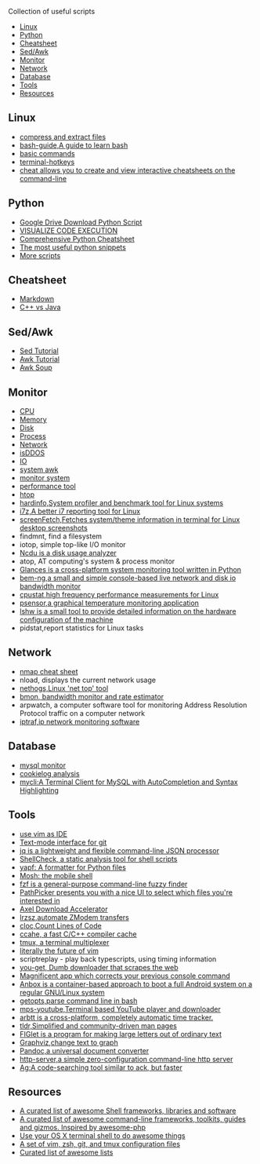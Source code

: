 
Collection of useful scripts

<!-- MarkdownTOC -->

- [Linux](#linux)
- [Python](#python)
- [Cheatsheet](#cheatsheet)
- [Sed/Awk](#sed)
- [Monitor](#monitor)
- [Network](#network)
- [Database](#database)
- [Tools](#tools)
- [Resources](#resources)

<!-- /MarkdownTOC -->


## Linux
- [compress and extract files](linux/compress_extract_files.md)
- [bash-guide,A guide to learn bash](https://github.com/Idnan/bash-guide)
- [basic commands](linux/basic_command.md)
- [terminal-hotkeys](./linux/terminal-hotkeys.md)
- [cheat allows you to create and view interactive cheatsheets on the command-line](https://github.com/chrisallenlane/cheat)


## Python
- [Google Drive Download Python Script](https://github.com/matthuisman/gdrivedl)
- [VISUALIZE CODE EXECUTION](https://pythontutor.com/)
- [Comprehensive Python Cheatsheet](https://github.com/gto76/python-cheatsheet) 
- [The most useful python snippets](https://github.com/progrmoiz/python-snippets)
- [More scripts](./python/) 

## Cheatsheet
- [Markdown](https://github.com/adam-p/markdown-here/wiki/Markdown-Cheatsheet)
- [C++ vs Java](./cheatsheet/syntax-differences-java-c++.md)


## Sed/Awk
- [Sed Tutorial](sed-awk/sed_tutorial.md)
- [Awk Tutorial](sed-awk/awk_tutorial.md)
- [Awk Soup](sed-awk/awk_soup)


## Monitor
- [CPU](monitor/cpu.sh)
- [Memory](monitor/mem_usage.sh)
- [Disk](monitor/disk.sh)
- [Process](monitor/process.sh)
- [Network](monitor/network.sh)
- [isDDOS](monitor/isDDOS.sh)
- [IO](monitor/IO.sh)
- [system awk](monitor/awk.sh)
- [monitor system](monitor/monitor_system.sh)
- [performance tool](monitor/performance_tool.sh)
- [htop](https://hisham.hm/htop/)
- [hardinfo,System profiler and benchmark tool for Linux systems](https://github.com/lpereira/hardinfo)
- [i7z,A better i7 reporting tool for Linux](https://github.com/ajaiantilal/i7z)
- [screenFetch,Fetches system/theme information in terminal for Linux desktop screenshots](https://github.com/KittyKatt/screenFetch)
- findmnt, find a filesystem
- iotop, simple top-like I/O monitor
- [Ncdu is a disk usage analyzer](https://dev.yorhel.nl/ncdu)
- atop, AT computing's system & process monitor
- [Glances is a cross-platform system monitoring tool written in Python](https://nicolargo.github.io/glances/)
- [bem-ng,a small and simple console-based live network and disk io bandwidth monitor](https://github.com/vgropp/bwm-ng)
- [cpustat,high frequency performance measurements for Linux](https://github.com/uber-common/cpustat)
- [psensor,a graphical temperature monitoring application](https://wpitchoune.net/psensor/)
- [lshw is a small tool to provide detailed information on the hardware configuration of the machine](https://github.com/lyonel/lshw)
- pidstat,report statistics for Linux tasks


## Network
- [nmap cheat sheet](./linux/nmap-cheat-sheet.md)
- nload, displays the current network usage
- [nethogs,Linux 'net top' tool](https://github.com/raboof/nethogs)
- [bmon, bandwidth monitor and rate estimator](https://github.com/tgraf/bmon)
- arpwatch, a computer software tool for monitoring Address Resolution Protocol traffic on a computer network
- [iptraf,ip network monitoring software](http://iptraf.seul.org)


## Database
- [mysql monitor](./database/mysql_monitor.sh)
- [cookielog analysis](./database/cookielog_analysis.sh)
- [mycli:A Terminal Client for MySQL with AutoCompletion and Syntax Highlighting](https://github.com/dbcli/mycli)


## Tools
- [use vim as IDE](https://github.com/yangyangwithgnu/use_vim_as_ide)
- [Text-mode interface for git](https://github.com/jonas/tig)
- [jq is a lightweight and flexible command-line JSON processor](https://stedolan.github.io/jq/)
- [ShellCheck, a static analysis tool for shell scripts](https://github.com/koalaman/shellcheck)
- [yapf: A formatter for Python files](https://github.com/google/yapf)
- [Mosh: the mobile shell](https://github.com/mobile-shell/mosh)
- [fzf is a general-purpose command-line fuzzy finder](https://github.com/junegunn/fzf)
- [PathPicker presents you with a nice UI to select which files you're interested in](https://github.com/facebook/PathPicker)
- [Axel Download Accelerator](http://axel.alioth.debian.org/)
- [lrzsz,automate ZModem transfers](https://github.com/mmastrac/iterm2-zmodem)
- [cloc,Count Lines of Code](https://github.com/AlDanial/cloc)
- [ccahe, a fast C/C++ compiler cache](https://ccache.samba.org/)
- [tmux, a terminal multiplexer](https://tmux.github.io/)
- [literally the future of vim](https://neovim.io/)
- scriptreplay - play back typescripts, using timing information
- [you-get, Dumb downloader that scrapes the web](https://github.com/soimort/you-get)
- [Magnificent app which corrects your previous console command](https://github.com/nvbn/thefuck)
- [Anbox is a container-based approach to boot a full Android system on a regular GNU/Linux system](https://github.com/anbox/anbox)
- [getopts,parse command line in bash](http://wiki.bash-hackers.org/howto/getopts_tutorial) 
- [mps-youtube,Terminal based YouTube player and downloader](https://github.com/mps-youtube/mps-youtube)
- [arbtt is a cross-platform, completely automatic time tracker.](https://arbtt.nomeata.de/#what)
- [tldr,Simplified and community-driven man pages](https://github.com/tldr-pages/tldr)
- [FIGlet is a program for making large letters out of ordinary text](http://www.figlet.org/)
- [Graphviz,change text to graph](http://www.graphviz.org/)
- [Pandoc,a universal document converter](http://pandoc.org/)
- [http-server,a simple zero-configuration command-line http server](https://github.com/indexzero/http-server)
- [Ag:A code-searching tool similar to ack, but faster](https://github.com/ggreer/the_silver_searcher)


## Resources
- [A curated list of awesome Shell frameworks, libraries and software](https://github.com/uhub/awesome-shell)
- [A curated list of awesome command-line frameworks, toolkits, guides and gizmos. Inspired by awesome-php](https://github.com/alebcay/awesome-shell)
- [Use your OS X terminal shell to do awesome things](https://github.com/herrbischoff/awesome-osx-command-line)
- [A set of vim, zsh, git, and tmux configuration files](https://github.com/int32bit/dotfiles)
- [Curated list of awesome lists](https://github.com/sindresorhus/awesome)
